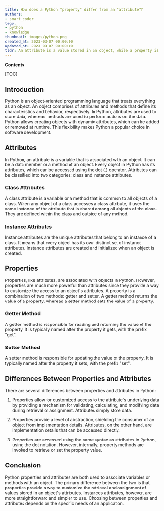 ```yaml
---
title: How does a Python "property" differ from an "attribute"?
authors:
- smart_coder
tags:
- python
- knowledge
thumbnail: images/python.png
created_at: 2023-03-07 00:00:00
updated_at: 2023-03-07 00:00:00
tldr: An attribute is a value stored in an object, while a property is a method that can be used to retrieve or set the value of an attribute.
---
```


**Contents**

[TOC]

## Introduction
Python is an object-oriented programming language that treats everything as an object. An object comprises of attributes and methods that define its characteristics and behavior, respectively. In Python, attributes are used to store data, whereas methods are used to perform actions on the data. Python allows creating objects with dynamic attributes, which can be added or removed at runtime. This flexibility makes Python a popular choice in software development. 

## Attributes 
In Python, an attribute is a variable that is associated with an object. It can be a data member or a method of an object. Every object in Python has its attributes, which can be accessed using the dot (.) operator. Attributes can be classified into two categories: class and instance attributes. 

### Class Attributes
A class attribute is a variable or a method that is common to all objects of a class. When any object of a class accesses a class attribute, it uses the same instance of the attribute that is shared among all objects of the class. They are defined within the class and outside of any method.

### Instance Attributes
Instance attributes are the unique attributes that belong to an instance of a class. It means that every object has its own distinct set of instance attributes. Instance attributes are created and initialized when an object is created.

## Properties
Properties, like attributes, are associated with objects in Python. However, properties are much more powerful than attributes since they provide a way to customize the access to an object's attributes. A property is a combination of two methods: getter and setter. A getter method returns the value of a property, whereas a setter method sets the value of a property. 

### Getter Method
A getter method is responsible for reading and returning the value of the property. It is typically named after the property it gets, with the prefix "get".

### Setter Method
A setter method is responsible for updating the value of the property. It is typically named after the property it sets, with the prefix "set".

## Differences Between Properties and Attributes
There are several differences between properties and attributes in Python:

1. Properties allow for customized access to the attribute's underlying data by providing a mechanism for validating, calculating, and modifying data during retrieval or assignment. Attributes simply store data.

2. Properties provide a level of abstraction, shielding the consumer of an object from implementation details. Attributes, on the other hand, are implementation details that can be accessed directly.

3. Properties are accessed using the same syntax as attributes in Python, using the dot notation. However, internally, property methods are invoked to retrieve or set the property value. 

## Conclusion
Python properties and attributes are both used to associate variables or methods with an object. The primary difference between the two is that properties provide a way to customize the retrieval and assignment of values stored in an object's attributes. Instances attributes, however, are more straightforward and simpler to use. Choosing between properties and attributes depends on the specific needs of an application.
